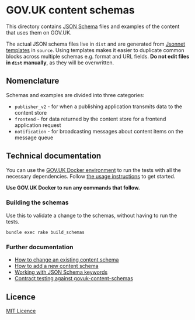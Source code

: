 # GOV.UK content schemas

This directory contains [JSON Schema](http://json-schema.org/) files and examples of the content that uses them on GOV.UK.

The actual JSON schema files live in `dist` and are generated from [Jsonnet templates](https://jsonnet.org) in `source`. Using templates makes it easier to duplicate common blocks across multiple schemas e.g. format and URL fields. **Do not edit files in `dist` manually**, as they will be overwritten.

## Nomenclature

Schemas and examples are divided into three categories:

* `publisher_v2` - for when a publishing application transmits data to the content store
* `frontend` - for data returned by the content store for a frontend application request
* `notification` - for broadcasting messages about content items on the message queue

## Technical documentation

You can use the [GOV.UK Docker environment](https://github.com/alphagov/govuk-docker) to run the tests with all the necessary dependencies. Follow [the usage instructions](https://github.com/alphagov/govuk-docker#usage) to get started.

**Use GOV.UK Docker to run any commands that follow.**

### Building the schemas

Use this to validate a change to the schemas, without having to run the tests.

```
bundle exec rake build_schemas
```

### Further documentation

* [How to change an existing content schema](docs/changing-an-existing-content-schema.md)
* [How to add a new content schema](docs/adding-a-new-schema.md)
* [Working with JSON Schema keywords](docs/working-with-json-schema-keywords.md)
* [Contract testing against govuk-content-schemas](docs/contract-testing-against-schemas.md)

## Licence

[MIT Licence](LICENCE)

